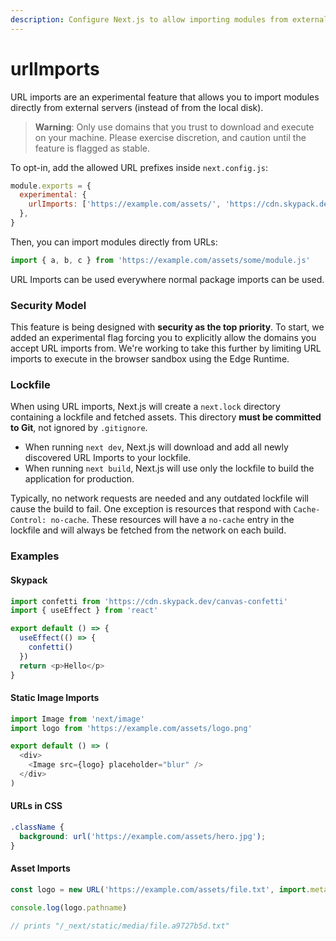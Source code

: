 ```yaml
---
description: Configure Next.js to allow importing modules from external URLs.
---
```


# urlImports

URL imports are an experimental feature that allows you to import modules directly from external servers (instead of from the local disk).

> **Warning**: Only use domains that you trust to download and execute on your machine. Please exercise discretion, and caution until the feature is flagged as stable.

To opt-in, add the allowed URL prefixes inside `next.config.js`:

```js
module.exports = {
  experimental: {
    urlImports: ['https://example.com/assets/', 'https://cdn.skypack.dev'],
  },
}
```

Then, you can import modules directly from URLs:

```js
import { a, b, c } from 'https://example.com/assets/some/module.js'
```

URL Imports can be used everywhere normal package imports can be used.

### Security Model

This feature is being designed with **security as the top priority**. To start, we added an experimental flag forcing you to explicitly allow the domains you accept URL imports from. We're working to take this further by limiting URL imports to execute in the browser sandbox using the Edge Runtime.

### Lockfile

When using URL imports, Next.js will create a `next.lock` directory containing a lockfile and fetched assets. This directory **must be committed to Git**, not ignored by `.gitignore`.

* When running `next dev`, Next.js will download and add all newly discovered URL Imports to your lockfile.
* When running `next build`, Next.js will use only the lockfile to build the application for production.

Typically, no network requests are needed and any outdated lockfile will cause the build to fail. One exception is resources that respond with `Cache-Control: no-cache`. These resources will have a `no-cache` entry in the lockfile and will always be fetched from the network on each build.

### Examples

#### Skypack

```js
import confetti from 'https://cdn.skypack.dev/canvas-confetti'
import { useEffect } from 'react'

export default () => {
  useEffect(() => {
    confetti()
  })
  return <p>Hello</p>
}
```

#### Static Image Imports

```js
import Image from 'next/image'
import logo from 'https://example.com/assets/logo.png'

export default () => (
  <div>
    <Image src={logo} placeholder="blur" />
  </div>
)
```

#### URLs in CSS

```css
.className {
  background: url('https://example.com/assets/hero.jpg');
}
```

#### Asset Imports

```js
const logo = new URL('https://example.com/assets/file.txt', import.meta.url)

console.log(logo.pathname)

// prints "/_next/static/media/file.a9727b5d.txt"
```
